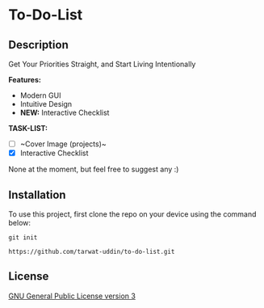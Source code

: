 # To-Do-List

## Description

Get Your Priorities Straight, and Start Living Intentionally

**Features:**

- Modern GUI
- Intuitive Design
- **NEW:** Interactive Checklist

**TASK-LIST:**

- [ ] ~Cover Image (projects)~
- [x] Interactive Checklist

None at the moment, but feel free to suggest any :)

## Installation

To use this project, first clone the repo on your device using the command below:

`git init`

`https://github.com/tarwat-uddin/to-do-list.git`

## License

[GNU General Public License version 3](https://opensource.org/licenses/GPL-3.0)

